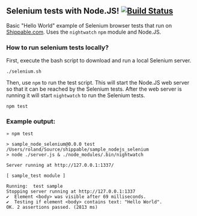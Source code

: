 ## Selenium tests with Node.JS! [![Build Status](https://api.shippable.com/projects/537653bf3330135f01ae9b94/badge/master)](https://www.shippable.com/projects/537653bf3330135f01ae9b94)

Basic "Hello World" example of Selenium browser tests that run on [Shippable.com](shippable.com). Uses the `nightwatch` `npm` module and Node.JS.

### How to run selenium tests locally?

First, execute the bash script to download and run a local Selenium server.

```
./selenium.sh
```

Then, use `npm` to run the test script. This will start the Node.JS web server so that it can be reached by the Selenium tests.
After the web server is running it will start `nightwatch` to run the Selenium tests.

```
npm test
```

### Example output:

```
» npm test

> sample_node_selenium@0.0.0 test /Users/roland/Source/shippable/sample_nodejs_selenium
> node ./server.js & ./node_modules/.bin/nightwatch

Server running at http://127.0.0.1:1337/

[ sample_test module ]

Running:  test sample
Stopping server running at http://127.0.0.1:1337
✔  Element <body> was visible after 69 milliseconds.
✔  Testing if element <body> contains text: "Hello World".
OK. 2 assertions passed. (2813 ms)
```
